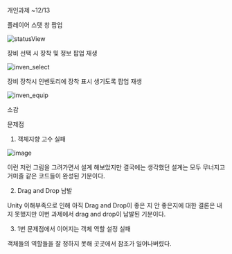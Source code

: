 개인과제 ~12/13

플레이어 스탯 창 팝업 

![statusView](https://github.com/Noname136-rpg/Unity_skilled/assets/71596977/2460330d-3ac9-437c-80d4-3cef7d35439a)

장비 선택 시 장착 및 정보 팝업 재생

![inven_select](https://github.com/Noname136-rpg/Unity_skilled/assets/71596977/b113cded-0ec6-4b04-ad27-6a14cf221450)

장비 장착시 인벤토리에 장착 표시 생기도록 팝업 재생

![inven_equip](https://github.com/Noname136-rpg/Unity_skilled/assets/71596977/3408fc25-6387-42f3-9b90-0ac63bc4a6f6)


소감

문제점
1. 객체지향 고수 실패

 ![image](https://github.com/Noname136-rpg/Unity_skilled/assets/71596977/40324ee9-b957-4935-b7c8-2e697cbd87c9)

이런 저런 그림을 그려가면서 설계 해보았지만 결국에는 생각했던 설계는 모두 무너지고 거미줄 같은 코드들이 완성된 기분이다.

2. Drag and Drop 남발

Unity 이해부족으로 인해 아직 Drag and Drop이 좋은 지 안 좋은지에 대한 결론은 내지 못했지만 이번 과제에서 drag and drop이 남발된 기분이다.

3. 1번 문제점에서 이어지는 객체 역할 설정 실패

객체들의 역할들을 잘 정하지 못해 곳곳에서 참조가 일어나버렸다.
  
